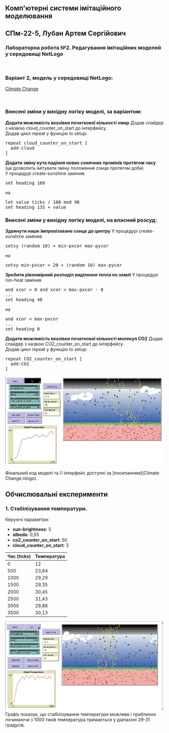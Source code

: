 ## Комп'ютерні системи імітаційного моделювання
## СПм-22-5, **Лубан Артем Сергійович**
### Лабораторна робота №**2**. Редагування імітаційних моделей у середовищі NetLogo

<br>

### Варіант 2, модель у середовищі NetLogo:
[Climate Change](http://www.netlogoweb.org/launch#http://www.netlogoweb.org/assets/modelslib/Sample%20Models/Earth%20Science/Climate%20Change.nlogo)

<br>

### Внесені зміни у вихідну логіку моделі, за варіантом:

**Додати можливість вказівки початкової кількості хмар**
Додав слайдер з назвою cloud_counter_on_start до інтерфейсу. <br>
Додав цикл repeat у функцію to setup:
<pre>
repeat cloud_counter_on_start [
  add-cloud
]
</pre>

**Додати зміну кута падіння нових сонячних промінів протягом часу** (це дозволить імітувати зміну положення сонця протягом доби) <br>
У процедурі create-sunshine замінив
<pre>
set heading 160
</pre>
на
<pre>
let value ticks / 100 mod 90 
set heading 135 + value 
</pre>


### Внесені зміни у вихідну логіку моделі, на власний розсуд:

**Здвинути наше імпровізоване сонце до центру**
У процедурі create-sunshine замінив
<pre>
setxy (random 10) + min-pxcor max-pycor
</pre>
на
<pre>
setxy min-pxcor + 20 + (random 10) max-pycor
</pre>

**Зробити рівномірний розподіл виділення тепла по землі**
У процедурі run-heat замінив
<pre>
and xcor > 0 and xcor < max-pxcor - 8
...
set heading 40
</pre>
на
<pre>
and xcor < max-pxcor
...
set heading 0
</pre>

**Додати можливість вказівки початкової кількості молекул CO2**
Додав слайдер з назвою CO2_counter_on_start до інтерфейсу. <br>
Додав цикл repeat у функцію to setup:
<pre>
repeat CO2_counter_on_start [
  add-CO2
]
</pre>


![Скріншот моделі в процесі симуляції](model.JPG)

Фінальний код моделі та її інтерфейс доступні за [посиланням](Climate Change.nlogo).
<br>

## Обчислювальні експерименти

### 1. Стабілізування температури.
Керуючі параметри:
- **sun-brightness**: 5
- **albedo**: 0,55
- **co2_counter_on_start**: 50
- **cloud_counter_on_start**: 3 

<table>
<thead>
<tr><th>Час (ticks)</th><th>Температура</th></tr>
</thead>
<tbody>
<tr><td>0</td><td>12</td></tr>
<tr><td>500</td><td>23,64</td></tr>
<tr><td>1000</td><td>29,29</td></tr>
<tr><td>1500</td><td>29,35</td></tr>
<tr><td>2000</td><td>30,45</td></tr>
<tr><td>2500</td><td>31,43</td></tr>
<tr><td>3000</td><td>29,88</td></tr>
<tr><td>3500</td><td>30,13</td></tr>
</tbody>
</table>

![Графік першого експерименту](1.png)
<br>
Графік показує, що стабілізування температури можливе і приблизно починаючи з 1000 тиків температура тримається у діапазоні 29-31 градусів.

